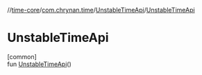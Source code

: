 //[time-core](../../../index.md)/[com.chrynan.time](../index.md)/[UnstableTimeApi](index.md)/[UnstableTimeApi](-unstable-time-api.md)

# UnstableTimeApi

[common]\
fun [UnstableTimeApi](-unstable-time-api.md)()
